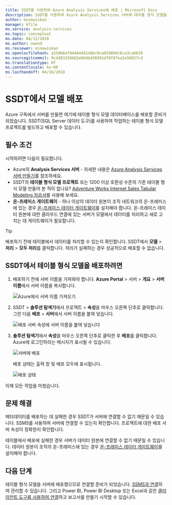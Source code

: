 ```yaml
---
title: SSDT를 사용하여 Azure Analysis Services에 배포 | Microsoft Docs
description: SSDT를 사용하여 Azure Analysis Services 서버에 테이블 형식 모델을 배포하는 방법에 대해 알아봅니다.
author: minewiskan
manager: kfile
ms.service: analysis-services
ms.topic: conceptual
ms.date: 04/12/2018
ms.author: owend
ms.reviewer: minewiskan
ms.openlocfilehash: a25066ef8446449148bc0ca95989dc6ca3ca6839
ms.sourcegitcommit: 9cdd83256b82e664bd36991d78f87ea1e56827cd
ms.translationtype: HT
ms.contentlocale: ko-KR
ms.lasthandoff: 04/16/2018
---
```

# <a name="deploy-a-model-from-ssdt"></a>SSDT에서 모델 배포
Azure 구독에서 서버를 만들면 여기에 테이블 형식 모델 데이터베이스를 배포할 준비가 되었습니다. SSDT(SQL Server 데이터 도구)를 사용하여 작업하는 테이블 형식 모델 프로젝트를 빌드하고 배포할 수 있습니다. 

## <a name="prerequisites"></a>필수 조건
시작하려면 다음이 필요합니다.

* Azure의 **Analysis Services 서버** - 자세한 내용은 [Azure Analysis Services 서버 만들기](analysis-services-create-server.md)를 참조하세요.
* SSDT의 **테이블 형식 모델 프로젝트** 또는 1200 이상 호환성 수준의 기존 테이블 형식 모델 만들어 본 적이 없나요? [Adventure Works Internet Sales Tabular Modeling 자습서](https://msdn.microsoft.com/library/hh231691.aspx)를 사용해 보세요.
* **온-프레미스 게이트웨이** - 하나 이상의 데이터 원본이 조직 네트워크의 온-프레미스에 있는 경우 [온-프레미스 데이터 게이트웨이](analysis-services-gateway.md)를 설치해야 합니다. 온-프레미스 데이터 원본에 대한 클라우드 연결에 있는 서버가 모델에서 데이터를 처리하고 새로 고치는 데 게이트웨이가 필요합니다.

> [!TIP]
> 배포하기 전에 테이블에서 데이터를 처리할 수 있는지 확인합니다. SSDT에서 **모델** > **처리** > **모두 처리**를 클릭합니다. 처리가 실패하는 경우 성공적으로 배포할 수 없습니다.
> 
> 

## <a name="to-deploy-a-tabular-model-from-ssdt"></a>SSDT에서 테이블 형식 모델을 배포하려면

1. 배포하기 전에 서버 이름을 가져와야 합니다. **Azure Portal** > 서버 > **개요** > **서버 이름**에서 서버 이름을 복사합니다.
   
    ![Azure에서 서버 이름 가져오기](./media/analysis-services-deploy/aas-deploy-get-server-name.png)
2. SSDT > **솔루션 탐색기**에서 프로젝트 > **속성**을 마우스 오른쪽 단추로 클릭합니다. 그런 다음 **배포** > **서버**에서 서버 이름을 붙여 넣습니다.   
   
    ![배포 서버 속성에 서버 이름을 붙여 넣습니다](./media/analysis-services-deploy/aas-deploy-deployment-server-property.png)
3. **솔루션 탐색기**에서 **속성**을 마우스 오른쪽 단추로 클릭한 후 **배포**를 클릭합니다. Azure에 로그인하라는 메시지가 표시될 수 있습니다.
   
    ![서버에 배포](./media/analysis-services-deploy/aas-deploy-deploy.png)
   
    배포 상태는 출력 창 및 배포 모두에 표시됩니다.
   
    ![배포 상태](./media/analysis-services-deploy/aas-deploy-status.png)

이제 모든 작업을 마쳤습니다.


## <a name="troubleshooting"></a>문제 해결
메타데이터를 배포하는 데 실패한 경우 SSDT가 서버에 연결할 수 없기 때문일 수 있습니다. SSMS를 사용하여 서버에 연결할 수 있는지 확인합니다. 프로젝트에 대한 배포 서버 속성이 정확한지 확인합니다.

테이블에서 배포에 실패한 경우 서버가 데이터 원본에 연결할 수 없기 때문일 수 있습니다. 데이터 원본이 조직의 온-프레미스에 있는 경우 [온-프레미스 데이터 게이트웨이](analysis-services-gateway.md)를 설치해야 합니다.

## <a name="next-steps"></a>다음 단계
테이블 형식 모델을 서버에 배포했으므로 연결할 준비가 되었습니다. [SSMS과 연결](analysis-services-manage.md)하여 관리할 수 있습니다. 그리고 Power BI, Power BI Desktop 또는 Excel과 같은 [클라이언트 도구를 사용하여 연결](analysis-services-connect.md)하고 보고서를 만들기 시작할 수 있습니다.

